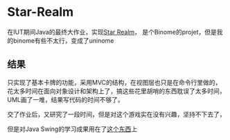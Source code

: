 # Star-Realm
在IUT期间Java的最终大作业，实现[Star Realm](https://en.wikipedia.org/wiki/Star_Realms)，
是个Binome的projet，但是我的binome有些不太行，变成了uninome  

## 结果
只实现了基本卡牌的功能，采用MVC的结构，在视图层也只是在命令行里做的，  
花太多时间在面向对象设计和架构上了，搞这些花里胡哨的东西耽误了太多时间，UML画了一堆，结果写代码的时间不够了。

交了作业后，又研究了一段时间，但是对这个游戏实在没有兴趣，坚持不下去了，  

但是对Java Swing的学习成果用在了[这个东西](https://github.com/Wenke-D/Pichurelsea)上
